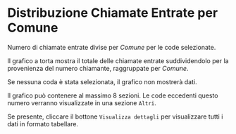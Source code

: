 # Distribuzione Chiamate Entrate per Comune

Numero di chiamate entrate divise per *Comune* per le code selezionate.

Il grafico a torta mostra il totale delle chiamate entrate suddividendolo per la 
provenienza del numero chiamante, raggruppate per *Comune*.

Se nessuna coda è stata selezionata, il grafico non mostrerà dati.

Il grafico può contenere al massimo 8 sezioni. Le code eccedenti questo numero
verranno visualizzate in una sezione `Altri`.

Se presente, cliccare il bottone `Visualizza dettagli` per visualizzare tutti i dati
in formato tabellare.
